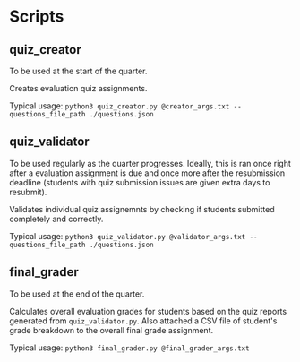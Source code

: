 # Scripts
## quiz_creator
To be used at the start of the quarter.

Creates evaluation quiz assignments.

Typical usage: `python3 quiz_creator.py @creator_args.txt --questions_file_path ./questions.json`

## quiz_validator
To be used regularly as the quarter progresses. Ideally, this is ran once right after a evaluation assignment is due and once more after the resubmission deadline (students with quiz submission issues are given extra days to resubmit).

Validates individual quiz assignemnts by checking if students submitted completely and correctly.

Typical usage: `python3 quiz_validator.py @validator_args.txt --questions_file_path ./questions.json`

## final_grader
To be used at the end of the quarter.

Calculates overall evaluation grades for students based on the quiz reports generated from `quiz_validator.py`. Also attached a CSV file of student's grade breakdown to the overall final grade assignment.

Typical usage: `python3 final_grader.py @final_grader_args.txt`
